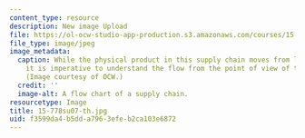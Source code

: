 ```yaml
---
content_type: resource
description: New image Upload
file: https://ol-ocw-studio-app-production.s3.amazonaws.com/courses/15-778-management-of-supply-networks-for-products-and-services-summer-2004/f3599da4b5dda7963efeb2ca103e6872_15-778su07-th.jpg
file_type: image/jpeg
image_metadata:
  caption: While the physical product in this supply chain moves from left to right,
    it is imperative to understand the flow from the point of view of the customer.
    (Image courtesy of OCW.)
  credit: ''
  image-alt: A flow chart of a supply chain.
resourcetype: Image
title: 15-778su07-th.jpg
uid: f3599da4-b5dd-a796-3efe-b2ca103e6872
---
```

